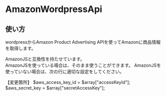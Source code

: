 # AmazonWordpressApi

## 使い方
wordpressからAmazon Product Advertising APIを使ってAmazonに商品情報を取得します。  

AmazonJSと互換性を持たせています。  
AmazonJSを使っている場合は、そのまま使うことができます。
AmazonJSを使っていない場合は、次の行に適切な設定をしてください。

【変更箇所】
$aws_access_key_id = $array["accessKeyId"];
$aws_secret_key = $array["secretAccessKey"];
